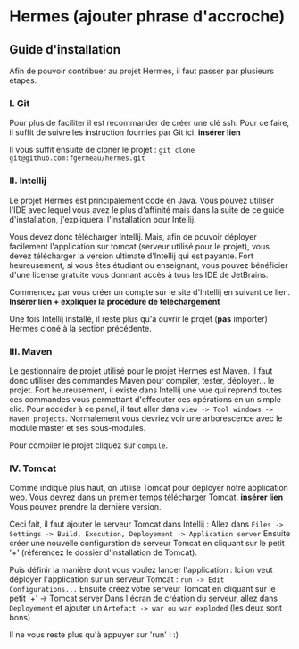 # Hermes (**ajouter phrase d'accroche**)

## Guide d'installation

Afin de pouvoir contribuer au projet Hermes, il faut passer par plusieurs étapes.

### I. Git

Pour plus de faciliter il est recommander de créer une clé ssh.
Pour ce faire, il suffit de suivre les instruction fournies par Git ici. **insérer lien**

Il vous suffit ensuite de cloner le projet :
  `git clone git@github.com:fgermeau/hermes.git`

### II. Intellij

Le projet Hermes est principalement codé en Java.
Vous pouvez utiliser l'IDE avec lequel vous avez le plus d'affinité mais dans la suite de ce guide d'installation, j'expliquerai l'installation pour Intellij.

Vous devez donc télécharger Intellij.
Mais, afin de pouvoir déployer facilement l'application sur tomcat (serveur utilisé pour le projet), vous devez télécharger la version ultimate d'Intellij qui est payante.
Fort heureusement, si vous êtes étudiant ou enseignant, vous pouvez bénéficier d'une license gratuite vous donnant accès à tous les IDE de JetBrains.

Commencez par vous créer un compte sur le site d'Intellij en suivant ce lien. **Insérer lien + expliquer la procédure de téléchargement**

Une fois Intellij installé, il reste plus qu'à ouvrir le projet (**pas** importer) Hermes cloné à la section précédente.

### III. Maven

Le gestionnaire de projet utilisé pour le projet Hermes est Maven. Il faut donc utiliser des commandes Maven pour compiler, tester, déployer... le projet.
Fort heureusement, il existe dans Intellij une vue qui reprend toutes ces commandes vous permettant d'effecuter ces opérations en un simple clic.
Pour accéder à ce panel, il faut aller dans `view -> Tool windows -> Maven projects`. Normalement vous devriez voir une arborescence avec le module master et ses sous-modules.

Pour compiler le projet cliquez sur `compile`.

### IV. Tomcat

Comme indiqué plus haut, on utilise Tomcat pour déployer notre application web.
Vous devrez dans un premier temps télécharger Tomcat. **insérer lien**
Vous pouvez prendre la dernière version.

Ceci fait, il faut ajouter le serveur Tomcat dans Intellij :
  Allez dans `Files -> Settings -> Build, Execution, Deployement -> Application server`
  Ensuite créer une nouvelle configuration de serveur Tomcat en cliquant sur le petit '+' (référencez le dossier d'installation de Tomcat).

Puis définir la manière dont vous voulez lancer l'application :
  Ici on veut déployer l'application sur un serveur Tomcat : `run -> Edit Configurations...`
  Ensuite créez votre serveur Tomcat en cliquant sur le petit '+' -> Tomcat server
  Dans l'écran de création du serveur, allez dans `Deployement` et ajouter un `Artefact -> war ou war exploded` (les deux sont bons)

Il ne vous reste plus qu'à appuyer sur 'run' ! :)
